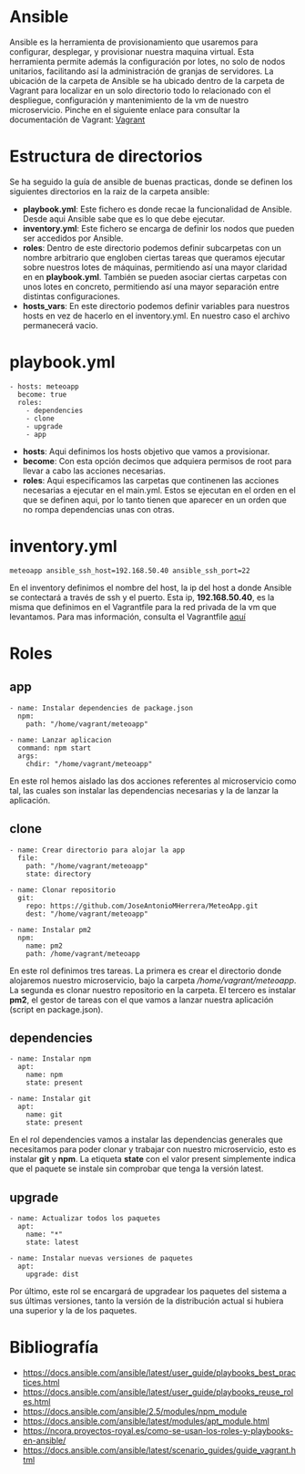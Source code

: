# Ansible

Ansible es la herramienta de provisionamiento que usaremos para configurar, desplegar, y provisionar nuestra maquina virtual. Esta herramienta permite además la configuración por lotes, no solo de nodos unitarios, facilitando así la administración de granjas de servidores. La ubicación de la carpeta de Ansible se ha ubicado dentro de la carpeta de Vagrant para localizar en un solo directorio todo lo relacionado con el despliegue, configuración y mantenimiento de la vm de nuestro microservicio. Pinche en el siguiente enlace para consultar la documentación de Vagrant: [Vagrant](https://github.com/JoseAntonioMHerrera/MeteoApp/blob/master/doc/vagrant_documentacion.md)

# Estructura de directorios
Se ha seguido la guía de ansible de buenas practicas, donde se definen los siguientes directorios en la raiz de la carpeta ansible:

- **playbook.yml**: Este fichero es donde recae la funcionalidad de Ansible. Desde aqui Ansible sabe que es lo que debe ejecutar.
- **inventory.yml**: Este fichero se encarga de definir los nodos que pueden ser accedidos por Ansible.
- **roles**: Dentro de este directorio podemos definir subcarpetas con un nombre arbitrario que engloben ciertas tareas que queramos ejecutar sobre nuestros lotes de máquinas, permitiendo así una mayor claridad en en **playbook.yml**. También se pueden asociar ciertas carpetas con unos lotes en concreto, permitiendo así una mayor separación entre distintas configuraciones.
- **hosts_vars**: En este directorio podemos definir variables para nuestros hosts en vez de hacerlo en el inventory.yml. En nuestro caso el archivo permanecerá vacio.

# playbook.yml

```
- hosts: meteoapp
  become: true
  roles:
    - dependencies
    - clone
    - upgrade
    - app
```

- **hosts**: Aqui definimos los hosts objetivo que vamos a provisionar.
- **become**: Con esta opción decimos que adquiera permisos de root para llevar a cabo las acciones necesarias.
- **roles**: Aqui especificamos las carpetas que continenen las acciones necesarias a ejecutar en el main.yml. Estos se ejecutan en el orden en el que se definen aqui, por lo tanto tienen que aparecer en un orden que no rompa dependencias unas con otras.

# inventory.yml

```
meteoapp ansible_ssh_host=192.168.50.40 ansible_ssh_port=22
```
En el inventory definimos el nombre del host, la ip del host a donde Ansible se contectará a través de ssh y el puerto. Esta ip, **192.168.50.40**, es la misma que definimos en el Vagrantfile para la red privada de la vm que levantamos. Para mas información, consulta el Vagrantfile [aquí](https://github.com/JoseAntonioMHerrera/MeteoApp/blob/master/vagrant/Vagrantfile)

# Roles

## app

```
- name: Instalar dependencies de package.json
  npm:
    path: "/home/vagrant/meteoapp" 

- name: Lanzar aplicacion
  command: npm start
  args:
    chdir: "/home/vagrant/meteoapp"

```

En este rol hemos aislado las dos acciones referentes al microservicio como tal, las cuales son instalar las dependencias necesarias y la de lanzar la aplicación.

## clone

```
- name: Crear directorio para alojar la app
  file:
    path: "/home/vagrant/meteoapp"
    state: directory

- name: Clonar repositorio
  git:
    repo: https://github.com/JoseAntonioMHerrera/MeteoApp.git
    dest: "/home/vagrant/meteoapp"

- name: Instalar pm2
  npm:
    name: pm2
    path: /home/vagrant/meteoapp
```

En este rol definimos tres tareas. La primera es crear el directorio donde alojaremos nuestro microservicio, bajo la carpeta */home/vagrant/meteoapp*. La segunda es clonar nuestro repositorio en la carpeta. El tercero es instalar **pm2**, el gestor de tareas con el que vamos a lanzar nuestra aplicación (script en package.json).

## dependencies

```
- name: Instalar npm
  apt:
    name: npm
    state: present

- name: Instalar git
  apt:
    name: git
    state: present
```

En el rol dependencies vamos a instalar las dependencias generales que necesitamos para poder clonar y trabajar con nuestro microservicio, esto es instalar **git** y **npm**. La etiqueta **state** con el valor present simplemente indica que el paquete se instale sin comprobar que tenga la versión latest.

## upgrade

```
- name: Actualizar todos los paquetes
  apt:
    name: "*"
    state: latest

- name: Instalar nuevas versiones de paquetes
  apt:
    upgrade: dist
```

Por último, este rol se encargará de upgradear los paquetes del sistema a sus últimas versiones, tanto la versión de la distribución actual si hubiera una superior y la de los paquetes.

# Bibliografía

- https://docs.ansible.com/ansible/latest/user_guide/playbooks_best_practices.html
- https://docs.ansible.com/ansible/latest/user_guide/playbooks_reuse_roles.html
- https://docs.ansible.com/ansible/2.5/modules/npm_module
- https://docs.ansible.com/ansible/latest/modules/apt_module.html
- https://ncora.proyectos-royal.es/como-se-usan-los-roles-y-playbooks-en-ansible/
- https://docs.ansible.com/ansible/latest/scenario_guides/guide_vagrant.html
